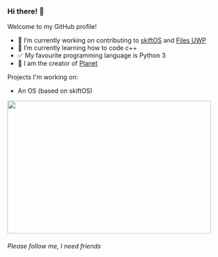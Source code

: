 ### Hi there! 👋

Welcome to my GitHub profile!
- 🔭 I’m currently working on contributing to [skiftOS](https://github.com/skiftOS/skift) and [Files UWP](https://github.com/files-community/Files-UWP)
- 🌱 I’m currently learning how to code c++
- ✅ My favourite programming language is Python 3
- 💬 I am the creator of [Planet](https://planetchat.ml)

Projects I'm working on:
- An OS (based on skiftOS)

<a href="https://octoprofile.now.sh/user?id=pixl-8"><img width="460" height="300" src="https://github-readme-stats.vercel.app/api?username=pixl-8&show_icons=true"></a>
###### Please follow me, I need friends
